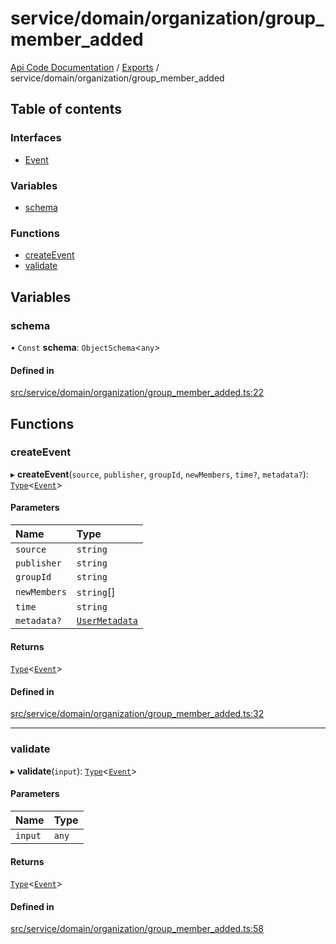 # service/domain/organization/group\_member\_added
 
[Api Code Documentation](../README.md) / [Exports](../modules.md) / service/domain/organization/group\_member\_added

## Table of contents

### Interfaces

- [Event](../interfaces/service_domain_organization_group_member_added.Event.md)

### Variables

- [schema](service_domain_organization_group_member_added.md#schema)

### Functions

- [createEvent](service_domain_organization_group_member_added.md#createevent)
- [validate](service_domain_organization_group_member_added.md#validate)

## Variables

### schema

• `Const` **schema**: `ObjectSchema`\<`any`\>

#### Defined in

[src/service/domain/organization/group_member_added.ts:22](https://github.com/openkfw/TruBudget/blob/648f2bb/api/src/service/domain/organization/group_member_added.ts#L22)

## Functions

### createEvent

▸ **createEvent**(`source`, `publisher`, `groupId`, `newMembers`, `time?`, `metadata?`): [`Type`](result.md#type)\<[`Event`](../interfaces/service_domain_organization_group_member_added.Event.md)\>

#### Parameters

| Name | Type |
| :------ | :------ |
| `source` | `string` |
| `publisher` | `string` |
| `groupId` | `string` |
| `newMembers` | `string`[] |
| `time` | `string` |
| `metadata?` | [`UserMetadata`](service_domain_metadata.md#usermetadata) |

#### Returns

[`Type`](result.md#type)\<[`Event`](../interfaces/service_domain_organization_group_member_added.Event.md)\>

#### Defined in

[src/service/domain/organization/group_member_added.ts:32](https://github.com/openkfw/TruBudget/blob/648f2bb/api/src/service/domain/organization/group_member_added.ts#L32)

___

### validate

▸ **validate**(`input`): [`Type`](result.md#type)\<[`Event`](../interfaces/service_domain_organization_group_member_added.Event.md)\>

#### Parameters

| Name | Type |
| :------ | :------ |
| `input` | `any` |

#### Returns

[`Type`](result.md#type)\<[`Event`](../interfaces/service_domain_organization_group_member_added.Event.md)\>

#### Defined in

[src/service/domain/organization/group_member_added.ts:58](https://github.com/openkfw/TruBudget/blob/648f2bb/api/src/service/domain/organization/group_member_added.ts#L58)
